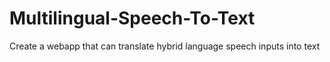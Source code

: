 # Multilingual-Speech-To-Text
Create a webapp that can translate hybrid language speech inputs into text
